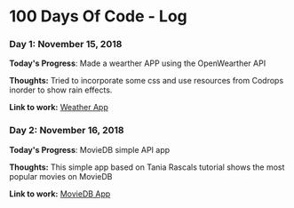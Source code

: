 # 100 Days Of Code - Log

### Day 1: November 15, 2018 

**Today's Progress**: Made a wearther APP using the OpenWearther API

**Thoughts:** Tried to incorporate some css and use resources from Codrops inorder to show rain effects. 

**Link to work:** [Weather App](https://github.com/sMiter911/openweatherAPI)

### Day 2: November 16, 2018 

**Today's Progress**: MovieDB simple API app

**Thoughts:** This simple app based on Tania Rascals tutorial shows the most popular movies on MovieDB 

**Link to work:** [MovieDB App](https://github.com/sMiter911/MovieDB)
